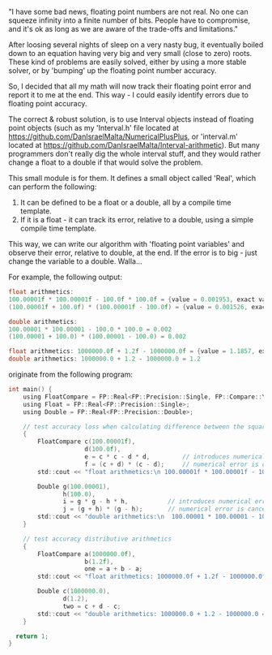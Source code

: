 "I have some bad news, floating point numbers are not real. 
No one can squeeze infinity into a finite number of bits.
People have to compromise, and it's ok as long as we are 
aware of the trade-offs and limitations."

After loosing several nights of sleep on a very nasty bug, 
it eventually boiled down to an equation having very big and
very small (close to zero) roots. These kind of problems are
easily solved, either by using a more stable solver, or by 
'bumping' up the floating point number accuracy.

So, I decided that all my math will now track their floating
point error and report it to me at the end. This way - I could
easily identify errors due to floating point accuracy.

The correct & robust solution, is to use Interval objects
instead of floating point objects (such as my 'Interval.h'
file located at https://github.com/DanIsraelMalta/NumericalPlusPlus,
or 'interval.m' located at https://github.com/DanIsraelMalta/Interval-arithmetic).
But many programmers don't really dig the whole interval stuff, and they would
rather change a float to a double if that would solve the problem.

This small module is for them.
It defines a small object called 'Real', which can perform the following:
1) It can be defined to be a float or a double, all by a compile time template.
2) If it is a float - it can track its error, relative to a double, using a
   simple compile time template.

This way, we can write our algorithm with 'floating point variables' and observe
their error, relative to double, at the end.
If the error is to big - just change the variable to a double. Walla...

For example, the following output:

```c
float arithmetics:
100.00001f * 100.00001f - 100.0f * 100.0f = {value = 0.001953, exact value = 0.001526, error = -0.000427}
(100.00001f + 100.0f) * (100.00001f - 100.0f) = {value = 0.001526, exact value = 0.001526, error = 0.0}

double arithmetics:
100.00001 * 100.00001 - 100.0 * 100.0 = 0.002
(100.00001 + 100.0) * (100.00001 - 100.0) = 0.002

float arithmetics: 1000000.0f + 1.2f - 1000000.0f = {value = 1.1857, exact value = 1.2, error = 0.0125}
double arithmetics: 1000000.0 + 1.2 - 1000000.0 = 1.2
```

originate from the following program:

```c
int main() {
    using FloatCompare = FP::Real<FP::Precision::Single, FP::Compare::Yes>;
    using Float = FP::Real<FP::Precision::Single>;
    using Double = FP::Real<FP::Precision::Double>;

    // test accuracy loss when calculating difference between the square of two values which are almost identical
    {
        FloatCompare c(100.00001f),
                     d(100.0f),
                     e = c * c - d * d,         // introduces numerical error
                     f = (c + d) * (c - d);     // numerical error is canceled
        std::cout << "float arithmetics:\n 100.00001f * 100.00001f - 100.0f * 100.0f = " << e << "\n (100.00001f + 100.0f) * (100.00001f - 100.0f) = " << f << "\n";

        Double g(100.00001),
               h(100.0),
               i = g * g - h * h,           // introduces numerical error
               j = (g + h) * (g - h);       // numerical error is canceled
        std::cout << "double arithmetics:\n  100.00001 * 100.00001 - 100.0 * 100.0 = " << i << "\n  (100.00001 + 100.0) * (100.00001 - 100.0) = " << j << "\n\n\n";
    }

    // test accuracy distributive arithmetics
    {
        FloatCompare a(1000000.0f),
                     b(1.2f),
                     one = a + b - a;
        std::cout << "float arithmetics: 1000000.0f + 1.2f - 1000000.0f = " << one << "\n";

        Double c(1000000.0),
               d(1.2),
               two = c + d - c;
        std::cout << "double arithmetics: 1000000.0 + 1.2 - 1000000.0 = " << two << "\n";
    }

  return 1;
}
